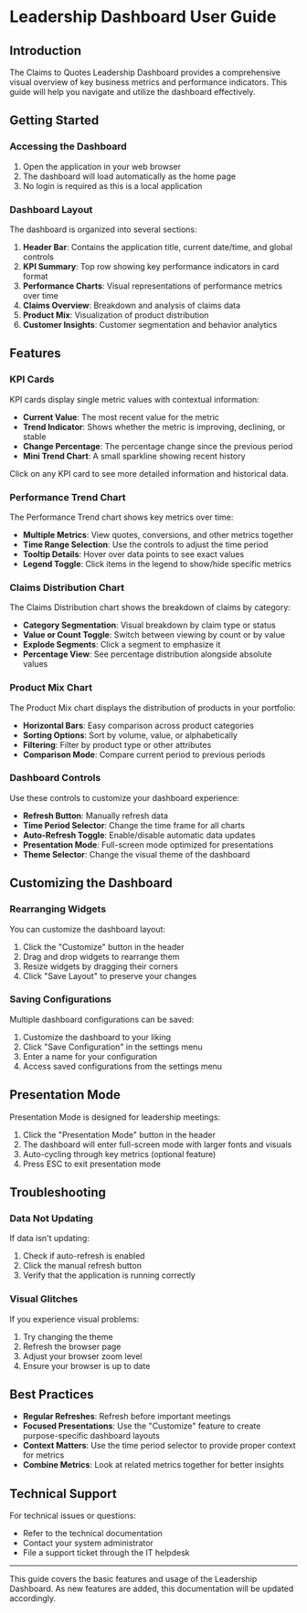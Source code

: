 # Leadership Dashboard User Guide

## Introduction

The Claims to Quotes Leadership Dashboard provides a comprehensive visual overview of key business metrics and performance indicators. This guide will help you navigate and utilize the dashboard effectively.

## Getting Started

### Accessing the Dashboard

1. Open the application in your web browser
2. The dashboard will load automatically as the home page
3. No login is required as this is a local application

### Dashboard Layout

The dashboard is organized into several sections:

1. **Header Bar**: Contains the application title, current date/time, and global controls
2. **KPI Summary**: Top row showing key performance indicators in card format
3. **Performance Charts**: Visual representations of performance metrics over time
4. **Claims Overview**: Breakdown and analysis of claims data
5. **Product Mix**: Visualization of product distribution
6. **Customer Insights**: Customer segmentation and behavior analytics

## Features

### KPI Cards

KPI cards display single metric values with contextual information:

- **Current Value**: The most recent value for the metric
- **Trend Indicator**: Shows whether the metric is improving, declining, or stable
- **Change Percentage**: The percentage change since the previous period
- **Mini Trend Chart**: A small sparkline showing recent history

Click on any KPI card to see more detailed information and historical data.

### Performance Trend Chart

The Performance Trend chart shows key metrics over time:

- **Multiple Metrics**: View quotes, conversions, and other metrics together
- **Time Range Selection**: Use the controls to adjust the time period
- **Tooltip Details**: Hover over data points to see exact values
- **Legend Toggle**: Click items in the legend to show/hide specific metrics

### Claims Distribution Chart

The Claims Distribution chart shows the breakdown of claims by category:

- **Category Segmentation**: Visual breakdown by claim type or status
- **Value or Count Toggle**: Switch between viewing by count or by value
- **Explode Segments**: Click a segment to emphasize it
- **Percentage View**: See percentage distribution alongside absolute values

### Product Mix Chart

The Product Mix chart displays the distribution of products in your portfolio:

- **Horizontal Bars**: Easy comparison across product categories
- **Sorting Options**: Sort by volume, value, or alphabetically
- **Filtering**: Filter by product type or other attributes
- **Comparison Mode**: Compare current period to previous periods

### Dashboard Controls

Use these controls to customize your dashboard experience:

- **Refresh Button**: Manually refresh data
- **Time Period Selector**: Change the time frame for all charts
- **Auto-Refresh Toggle**: Enable/disable automatic data updates
- **Presentation Mode**: Full-screen mode optimized for presentations
- **Theme Selector**: Change the visual theme of the dashboard

## Customizing the Dashboard

### Rearranging Widgets

You can customize the dashboard layout:

1. Click the "Customize" button in the header
2. Drag and drop widgets to rearrange them
3. Resize widgets by dragging their corners
4. Click "Save Layout" to preserve your changes

### Saving Configurations

Multiple dashboard configurations can be saved:

1. Customize the dashboard to your liking
2. Click "Save Configuration" in the settings menu
3. Enter a name for your configuration
4. Access saved configurations from the settings menu

## Presentation Mode

Presentation Mode is designed for leadership meetings:

1. Click the "Presentation Mode" button in the header
2. The dashboard will enter full-screen mode with larger fonts and visuals
3. Auto-cycling through key metrics (optional feature)
4. Press ESC to exit presentation mode

## Troubleshooting

### Data Not Updating

If data isn't updating:

1. Check if auto-refresh is enabled
2. Click the manual refresh button
3. Verify that the application is running correctly

### Visual Glitches

If you experience visual problems:

1. Try changing the theme
2. Refresh the browser page
3. Adjust your browser zoom level
4. Ensure your browser is up to date

## Best Practices

- **Regular Refreshes**: Refresh before important meetings
- **Focused Presentations**: Use the "Customize" feature to create purpose-specific dashboard layouts
- **Context Matters**: Use the time period selector to provide proper context for metrics
- **Combine Metrics**: Look at related metrics together for better insights

## Technical Support

For technical issues or questions:

- Refer to the technical documentation
- Contact your system administrator
- File a support ticket through the IT helpdesk

---

This guide covers the basic features and usage of the Leadership Dashboard. As new features are added, this documentation will be updated accordingly.
